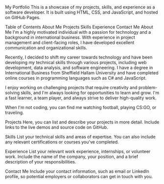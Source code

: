 My Portfolio
This is a showcase of my projects, skills, and experience as a software developer. It is built using HTML, CSS, and JavaScript, and hosted on GitHub Pages.

Table of Contents
About Me
Projects
Skills
Experience
Contact Me
About Me
I'm a highly motivated individual with a passion for technology and a background in international business. With experience in project management and client-facing roles, I have developed excellent communication and organizational skills.

Recently, I decided to shift my career towards technology and have been developing my technical skills through various projects, including web development, data analysis, and software engineering. I have a degree in International Business from Sheffield Hallam University and have completed online courses in programming languages such as C# and JavaScript.

I enjoy working on challenging projects that require creativity and problem-solving skills, and I'm always looking for opportunities to learn and grow. I'm a fast learner, a team player, and always strive to deliver high-quality work.

When I'm not coding, you can find me watching football, playing CS:GO, or traveling.

Projects
Here, you can list and describe your projects in more detail. Include links to the live demos and source code on GitHub.

Skills
List your technical skills and areas of expertise. You can also include any relevant certifications or courses you've completed.

Experience
List your relevant work experience, internships, or volunteer work. Include the name of the company, your position, and a brief description of your responsibilities.

Contact Me
Include your contact information, such as email or LinkedIn profile, so potential employers or collaborators can get in touch with you.
